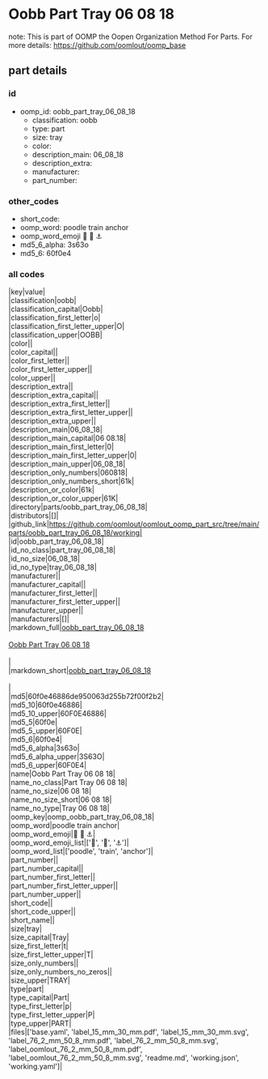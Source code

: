 # Oobb Part Tray 06 08 18  

note: This is part of OOMP the Oopen Organization Method For Parts. For more details: https://github.com/oomlout/oomp_base

##  part details





### id
* oomp_id: oobb_part_tray_06_08_18
  * classification: oobb
  * type: part
  * size: tray
  * color: 
  * description_main: 06_08_18
  * description_extra: 
  * manufacturer: 
  * part_number: 

### other_codes
* short_code: 
* oomp_word: poodle train anchor
* oomp_word_emoji :poodle: :train: :anchor:
* md5_6_alpha: 3s63o
* md5_6: 60f0e4

### all codes 
|key|value|  
|classification|oobb|  
|classification_capital|Oobb|  
|classification_first_letter|o|  
|classification_first_letter_upper|O|  
|classification_upper|OOBB|  
|color||  
|color_capital||  
|color_first_letter||  
|color_first_letter_upper||  
|color_upper||  
|description_extra||  
|description_extra_capital||  
|description_extra_first_letter||  
|description_extra_first_letter_upper||  
|description_extra_upper||  
|description_main|06_08_18|  
|description_main_capital|06 08.18|  
|description_main_first_letter|0|  
|description_main_first_letter_upper|0|  
|description_main_upper|06_08_18|  
|description_only_numbers|060818|  
|description_only_numbers_short|61k|  
|description_or_color|61k|  
|description_or_color_upper|61K|  
|directory|parts/oobb_part_tray_06_08_18|  
|distributors|[]|  
|github_link|https://github.com/oomlout/oomlout_oomp_part_src/tree/main/parts/oobb_part_tray_06_08_18/working|  
|id|oobb_part_tray_06_08_18|  
|id_no_class|part_tray_06_08_18|  
|id_no_size|06_08_18|  
|id_no_type|tray_06_08_18|  
|manufacturer||  
|manufacturer_capital||  
|manufacturer_first_letter||  
|manufacturer_first_letter_upper||  
|manufacturer_upper||  
|manufacturers|[]|  
|markdown_full|[oobb_part_tray_06_08_18](https://github.com/oomlout/oomlout_oomp_part_src/tree/main/parts/oobb_part_tray_06_08_18/working)<br>[](https://github.com/oomlout/oomlout_oomp_part_src/tree/main/parts/oobb_part_tray_06_08_18/working)<br>[Oobb Part Tray 06 08 18](https://github.com/oomlout/oomlout_oomp_part_src/tree/main/parts/oobb_part_tray_06_08_18/working)<br><br>|  
|markdown_short|[oobb_part_tray_06_08_18](https://github.com/oomlout/oomlout_oomp_part_src/tree/main/parts/oobb_part_tray_06_08_18/working)<br><br>|  
|md5|60f0e46886de950063d255b72f00f2b2|  
|md5_10|60f0e46886|  
|md5_10_upper|60F0E46886|  
|md5_5|60f0e|  
|md5_5_upper|60F0E|  
|md5_6|60f0e4|  
|md5_6_alpha|3s63o|  
|md5_6_alpha_upper|3S63O|  
|md5_6_upper|60F0E4|  
|name|Oobb Part Tray 06 08 18|  
|name_no_class|Part Tray 06 08 18|  
|name_no_size|06 08 18|  
|name_no_size_short|06 08 18|  
|name_no_type|Tray 06 08 18|  
|oomp_key|oomp_oobb_part_tray_06_08_18|  
|oomp_word|poodle train anchor|  
|oomp_word_emoji|:poodle: :train: :anchor:|  
|oomp_word_emoji_list|[':poodle:', ':train:', ':anchor:']|  
|oomp_word_list|['poodle', 'train', 'anchor']|  
|part_number||  
|part_number_capital||  
|part_number_first_letter||  
|part_number_first_letter_upper||  
|part_number_upper||  
|short_code||  
|short_code_upper||  
|short_name||  
|size|tray|  
|size_capital|Tray|  
|size_first_letter|t|  
|size_first_letter_upper|T|  
|size_only_numbers||  
|size_only_numbers_no_zeros||  
|size_upper|TRAY|  
|type|part|  
|type_capital|Part|  
|type_first_letter|p|  
|type_first_letter_upper|P|  
|type_upper|PART|  
|files|['base.yaml', 'label_15_mm_30_mm.pdf', 'label_15_mm_30_mm.svg', 'label_76_2_mm_50_8_mm.pdf', 'label_76_2_mm_50_8_mm.svg', 'label_oomlout_76_2_mm_50_8_mm.pdf', 'label_oomlout_76_2_mm_50_8_mm.svg', 'readme.md', 'working.json', 'working.yaml']|  
